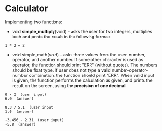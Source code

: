 # Calculator

Implementing two functions:
* void **simple_multiply**(void) - asks the user for two integers, multiplies both and prints the result in the following format:
```
1 * 2 = 2
```
* void simple_math(void) - asks three values from the user: number, operator, and another number. If some other character is used as operator, the function should print "ERR" (without quotes). The numbers should be float type. If user does not type a valid number-operator-number combination, the function should print "ERR". When valid input is given, the function performs the calculation as given, and prints the result on the screen, using the **precision of one decimal**:

```
8 - 2  (user input)
6.0  (answer)

8.3 / 5.1  (user input)
1.6  (answer)

-3.456 - 2.31  (user input)
-5.8  (answer)
```
